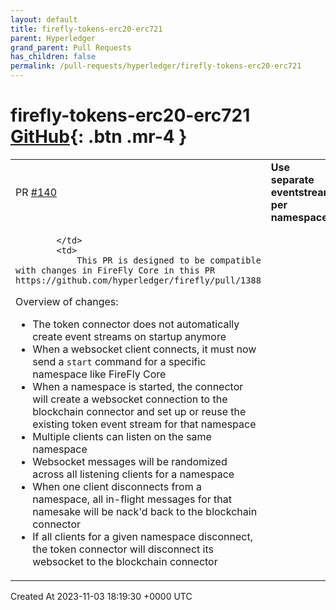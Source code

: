 ```yaml
---
layout: default
title: firefly-tokens-erc20-erc721
parent: Hyperledger
grand_parent: Pull Requests
has_children: false
permalink: /pull-requests/hyperledger/firefly-tokens-erc20-erc721
---
```


# firefly-tokens-erc20-erc721 <span class="fs-3 right-align">[GitHub](https://github.com/hyperledger/firefly-tokens-erc20-erc721){: .btn .mr-4 }</span>


<div>
    <table>
        <tr>
            <td>
                PR <a href="https://github.com/hyperledger/firefly-tokens-erc20-erc721/pull/140" class=".btn">#140</a>
            </td>
            <td>
                <b>
                    Use separate eventstream per namespace
                </b>
            </td>
        </tr>
        <tr>
            <td>
                
            </td>
            <td>
                This PR is designed to be compatible with changes in FireFly Core in this PR https://github.com/hyperledger/firefly/pull/1388

Overview of changes:

- The token connector does not automatically create event streams on startup anymore
- When a websocket client connects, it must now send a `start` command for a specific namespace like FireFly Core
- When a namespace is started, the connector will create a websocket connection to the blockchain connector and set up or reuse the existing token event stream for that namespace
- Multiple clients can listen on the same namespace
- Websocket messages will be randomized across all listening clients for a namespace
- When one client disconnects from a namespace, all in-flight messages for that namesake will be nack'd back to the blockchain connector
- If all clients for a given namespace disconnect, the token connector will disconnect its websocket to the blockchain connector
            </td>
        </tr>
    </table>
    <div class="right-align">
        Created At 2023-11-03 18:19:30 +0000 UTC
    </div>
</div>

